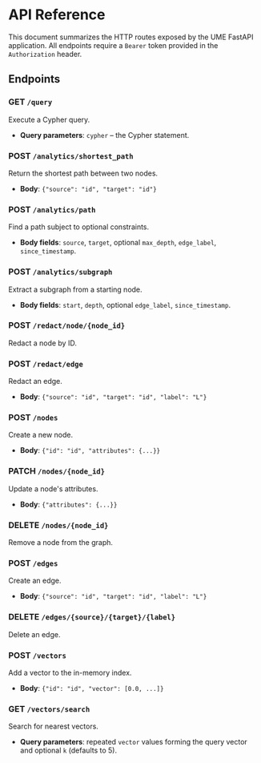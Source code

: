 # API Reference

This document summarizes the HTTP routes exposed by the UME FastAPI application.
All endpoints require a `Bearer` token provided in the `Authorization` header.

## Endpoints

### GET `/query`
Execute a Cypher query.
- **Query parameters**: `cypher` – the Cypher statement.

### POST `/analytics/shortest_path`
Return the shortest path between two nodes.
- **Body**: `{"source": "id", "target": "id"}`

### POST `/analytics/path`
Find a path subject to optional constraints.
- **Body fields**: `source`, `target`, optional `max_depth`, `edge_label`, `since_timestamp`.

### POST `/analytics/subgraph`
Extract a subgraph from a starting node.
- **Body fields**: `start`, `depth`, optional `edge_label`, `since_timestamp`.

### POST `/redact/node/{node_id}`
Redact a node by ID.

### POST `/redact/edge`
Redact an edge.
- **Body**: `{"source": "id", "target": "id", "label": "L"}`

### POST `/nodes`
Create a new node.
- **Body**: `{"id": "id", "attributes": {...}}`

### PATCH `/nodes/{node_id}`
Update a node's attributes.
- **Body**: `{"attributes": {...}}`

### DELETE `/nodes/{node_id}`
Remove a node from the graph.

### POST `/edges`
Create an edge.
- **Body**: `{"source": "id", "target": "id", "label": "L"}`

### DELETE `/edges/{source}/{target}/{label}`
Delete an edge.

### POST `/vectors`
Add a vector to the in-memory index.
- **Body**: `{"id": "id", "vector": [0.0, ...]}`

### GET `/vectors/search`
Search for nearest vectors.
- **Query parameters**: repeated `vector` values forming the query vector and optional `k` (defaults to 5).
